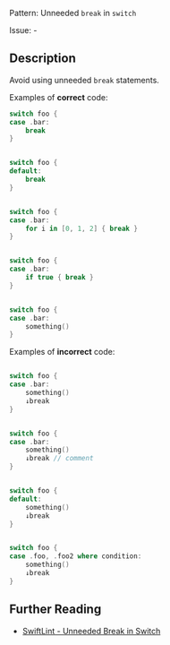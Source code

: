 Pattern: Unneeded `break` in `switch`

Issue: -

## Description

Avoid using unneeded `break` statements.

Examples of **correct** code:
```swift
switch foo {
case .bar:
    break
}


switch foo {
default:
    break
}


switch foo {
case .bar:
    for i in [0, 1, 2] { break }
}


switch foo {
case .bar:
    if true { break }
}


switch foo {
case .bar:
    something()
}

```
Examples of **incorrect** code:
```swift

switch foo {
case .bar:
    something()
    ↓break
}


switch foo {
case .bar:
    something()
    ↓break // comment
}


switch foo {
default:
    something()
    ↓break
}


switch foo {
case .foo, .foo2 where condition:
    something()
    ↓break
}

```

## Further Reading

* [SwiftLint - Unneeded Break in Switch](https://github.com/realm/SwiftLint/blob/master/Rules.md#unneeded-break-in-switch)